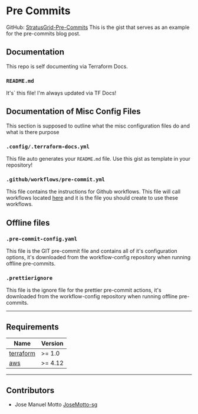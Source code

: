 <!-- BEGIN_TF_DOCS -->
# Pre Commits
GitHub: [StratusGrid-Pre-Commits](https://gist.github.com/JoseMotto-sg/3c1857664a35594f534b5e4b6be659c4)
This is the gist that serves as an example for the pre-commits blog post.
## Documentation
This repo is self documenting via Terraform Docs.
### `README.md`
It's` this file! I'm always updated via TF Docs!
## Documentation of Misc Config Files
This section is supposed to outline what the misc configuration files do and what is there purpose
### `.config/.terraform-docs.yml`
This file auto generates your `README.md` file. Use this gist as template in your repository!
### `.github/workflows/pre-commit.yml`
This file contains the instructions for Github workflows. This file will call workflows located [here](https://github.com/StratusGrid/workflow-config) and it is the file you should create to use these workflows.

## Offline files
### `.pre-commit-config.yaml`
This file is the GIT pre-commit file and contains all of it's configuration options, it's downloaded from the workflow-config repository when running offline pre-commits.
### `.prettierignore`
This file is the ignore file for the prettier pre-commit actions, it's downloaded from the workflow-config repository when running offline pre-commits.

---
## Requirements

| Name | Version |
|------|---------|
| <a name="requirement_terraform"></a> [terraform](#requirement\_terraform) | >= 1.0 |
| <a name="requirement_aws"></a> [aws](#requirement\_aws) | >= 4.12 |
---

## Contributors
- Jose Manuel Motto [JoseMotto-sg](https://github.com/JoseMotto-sg)
<!-- END_TF_DOCS -->